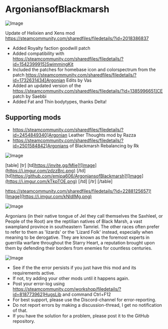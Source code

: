 # ArgoniansofBlackmarsh

![Image](https://i.imgur.com/WAEzk68.png)

Update of Helixien and Xens mod
https://steamcommunity.com/sharedfiles/filedetails/?id=2018386837

- Added Royalty faction goodwill patch
- Added compatibility with https://steamcommunity.com/sharedfiles/filedetails/?id=1542399915]SwimmingKit
- Included the patches for homebase icon and colorspectrum from the patch https://steamcommunity.com/sharedfiles/filedetails/?id=1732631434]Argonian Edits by Vas
- Added an updated version of the https://steamcommunity.com/sharedfiles/filedetails/?id=1385996651]CE patch by Saebbi
- Added Fat and Thin bodytypes, thanks Delta!

## Supporting mods

- https://steamcommunity.com/sharedfiles/filedetails/?id=2454849340]Argonian Leather Thoughts mod by Razza 
- https://steamcommunity.com/sharedfiles/filedetails/?id=2501584842]Argonians of Blackmarsh Rebalancing by Rk

![Image](https://i.imgur.com/7Gzt3Rg.png)


[table]
	[tr]
		[td]https://invite.gg/Mlie]![Image](https://i.imgur.com/zdzzBrc.png)
[/td]
		[td]https://github.com/emipa606/ArgoniansofBlackmarsh]![Image](https://i.imgur.com/kTkpTOE.png)
[/td]
	[/tr]
[/table]

https://steamcommunity.com/sharedfiles/filedetails/?id=2288125657]![Image](https://i.imgur.com/kNldlMg.png)

	
![Image](https://i.imgur.com/NOW7jU1.png)


Argonians (in their native tongue of Jel they call themselves the Saxhleel, or People of the Root) are the reptilian natives of Black Marsh, a vast swampland province in southeastern Tamriel. The other races often prefer to refer to them as &apos;lizards&apos; or the &apos;Lizard Folk&apos; instead, especially when meaning to be derogative. They are known as the foremost experts in guerrilla warfare throughout the Starry Heart, a reputation brought upon them by defending their borders from enemies for countless centuries.


![Image](https://i.imgur.com/Rs6T6cr.png)



-  See if the the error persists if you just have this mod and its requirements active.
-  If not, try adding your other mods until it happens again.
-  Post your error-log using https://steamcommunity.com/workshop/filedetails/?id=818773962]HugsLib and command Ctrl+F12
-  For best support, please use the Discord-channel for error-reporting.
-  Do not report errors by making a discussion-thread, I get no notification of that.
-  If you have the solution for a problem, please post it to the GitHub repository.




